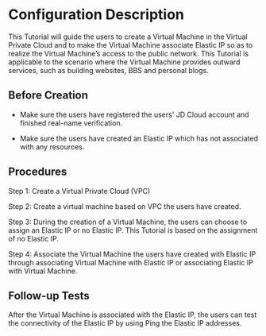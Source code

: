 # Configuration Description

This Tutorial will guide the users to create a Virtual Machine in the Virtual Private Cloud and to make the Virtual Machine associate Elastic IP so as to realize the Virtual Machine’s access to the public network. This Tutorial is applicable to the scenario where the Virtual Machine provides outward services, such as building websites, BBS and personal blogs.

## Before Creation

- Make sure the users have registered the users' JD Cloud account and finished real-name verification.

- Make sure the users have created an Elastic IP which has not associated with any resources.

## Procedures

Step 1: Create a Virtual Private Cloud (VPC)

Step 2: Create a virtual machine based on VPC the users have created.

Step 3: During the creation of a Virtual Machine, the users can choose to assign an Elastic IP or no Elastic IP. This Tutorial is based on the assignment of no Elastic IP.

Step 4: Associate the Virtual Machine the users have created with Elastic IP through associating Virtual Machine with Elastic IP or associating Elastic IP with Virtual Machine.

## Follow-up Tests

After the Virtual Machine is associated with the Elastic IP, the users can test the connectivity of the Elastic IP by using Ping the Elastic IP addresses.
